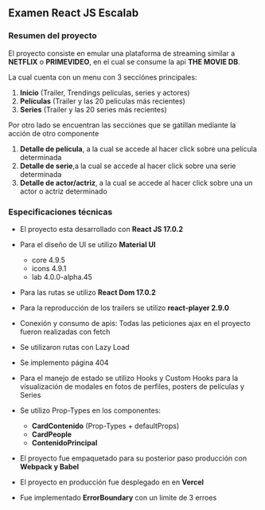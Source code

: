 ## Examen React JS Escalab

### Resumen del proyecto 
El proyecto consiste en emular una plataforma de streaming similar a **NETFLIX** o **PRIMEVIDEO**, en el cual se consume la api **THE MOVIE DB**.

La cual cuenta con un menu con 3 secciónes principales:

1. **Inicio** (Trailer, Trendings películas, series y actores)
2. **Películas** (Trailer y las 20 peliculas más recientes)
3. **Series** (Trailer y las 20 series más recientes)

Por otro lado se encuentran las secciónes que se gatillan mediante la acción de otro componente

1. **Detalle de película**, a la cual se accede al hacer click sobre una pelicula determinada
2. **Detalle de serie**,a la cual se accede al hacer click sobre una serie determinada
3. **Detalle de actor/actriz**, a la cual se accede al hacer click sobre una un actor o actriz determinado

### Especificaciones técnicas

- El proyecto esta desarrollado con **React JS 17.0.2**

- Para el diseño de UI se utilizo **Material UI**
    - core 4.9.5
    - icons 4.9.1
    - lab 4.0.0-alpha.45

- Para las rutas se utilizo **React Dom 17.0.2**

- Para la reproducción de los trailers se utilizo **react-player 2.9.0**

- Conexión y consumo de apis: Todas las peticiones ajax en el proyecto fueron realizadas con fetch

- Se utilizaron rutas con Lazy Load

- Se implemento página 404

- Para el manejo de estado se utilizo Hooks y Custom Hooks para la visualización de modales en fotos de perfiles, posters de películas y Series

- Se utilizo Prop-Types en los componentes: 
    - **CardContenido** (Prop-Types + defaultProps)
    - **CardPeople**
    - **ContenidoPrincipal**

- El proyecto fue empaquetado para su posterior paso producción con **Webpack y Babel**

- El proyecto en producción fue desplegado en  en **Vercel**

- Fue implementado **ErrorBoundary** con un limite de 3 erroes





